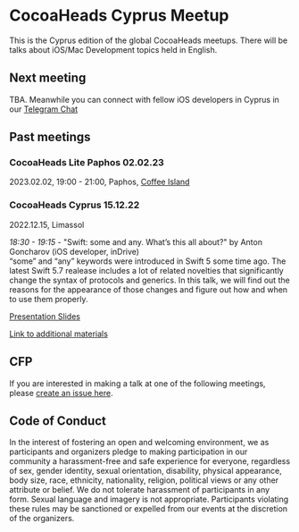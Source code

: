 # CocoaHeads Cyprus Meetup
This is the Cyprus edition of the global CocoaHeads meetups. There will be talks about iOS/Mac Development topics held in English. 

## Next meeting

TBA. Meanwhile you can connect with fellow iOS developers in Cyprus in our [Telegram Chat](https://t.me/cocoaheads_cy)

## Past meetings

### CocoaHeads Lite Paphos 02.02.23
2023.02.02, 19:00 - 21:00, Paphos, [Coffee Island](https://goo.gl/maps/yEKSUiw1aFt1hXms5)

### CocoaHeads Cyprus 15.12.22
2022.12.15, Limassol 

*18:30 - 19:15* - "Swift: some and any. What’s this all about?" by Anton Goncharov (iOS developer, inDrive)  
“some” and “any” keywords were introduced in Swift 5 some time ago. The latest Swift 5.7 realease includes a lot of related novelties that significantly change the syntax of protocols and generics. In this talk, we will find out the reasons for the appearance of those changes and figure out how and when to use them properly.

[Presentation Slides](https://www.dropbox.com/s/evbiwzqhd29430v/CCHC%2015.12%20some%20and%20any.pdf?dl=0)

[Link to additional materials](https://veiled-laborer-dd2.notion.site/Links-dede49dda4944fb3bcd6f176045403f3)

## CFP

If you are interested in making a talk at one of the following meetings, please [create an issue here](https://github.com/CocoaHeadsCyprus/CocoaHeads-Cyprus-Meetup/issues/new?assignees=west0r%2C+oldtuna&labels=&template=talk-proposal.md&title=).

## Code of Conduct
In the interest of fostering an open and welcoming environment, we as participants and organizers pledge to making participation in our community a harassment-free and safe experience for everyone, regardless of sex, gender identity, sexual orientation, disability, physical appearance, body size, race, ethnicity, nationality, religion, political views or any other attribute or belief.
We do not tolerate harassment of participants in any form. Sexual language and imagery is not appropriate.
Participants violating these rules may be sanctioned or expelled from our events at the discretion of the organizers.
